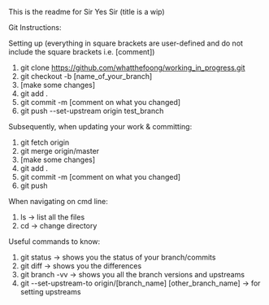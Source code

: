 This is the readme for Sir Yes Sir (title is a wip)

Git Instructions:

Setting up (everything in square brackets are user-defined and do not include the square brackets i.e. [comment])
1. git clone https://github.com/whatthefoong/working_in_progress.git
2. git checkout -b [name_of_your_branch]
3. [make some changes]
4. git add .
5. git commit -m [comment on what you changed]
6. git push --set-upstream origin test_branch

Subsequently, when updating your work & committing:
1. git fetch origin
2. git merge origin/master
3. [make some changes]
4. git add .
5. git commit -m [comment on what you changed]
6. git push

When navigating on cmd line:
1. ls -> list all the files
2. cd -> change directory

Useful commands to know:
1. git status -> shows you the status of your branch/commits
2. git diff -> shows you the differences
3. git branch -vv -> shows you all the branch versions and upstreams
4. git --set-upstream-to origin/[branch_name] [other_branch_name] -> for setting upstreams
